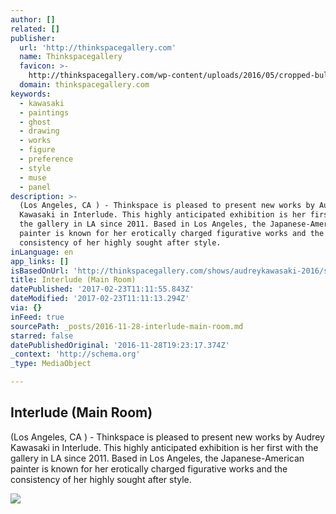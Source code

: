 ```yaml
---
author: []
related: []
publisher:
  url: 'http://thinkspacegallery.com'
  name: Thinkspacegallery
  favicon: >-
    http://thinkspacegallery.com/wp-content/uploads/2016/05/cropped-bulb-1-192x192.gif
  domain: thinkspacegallery.com
keywords:
  - kawasaki
  - paintings
  - ghost
  - drawing
  - works
  - figure
  - preference
  - style
  - muse
  - panel
description: >-
  (Los Angeles, CA ) - Thinkspace is pleased to present new works by Audrey
  Kawasaki in Interlude. This highly anticipated exhibition is her first with
  the gallery in LA since 2011. Based in Los Angeles, the Japanese-American
  painter is known for her erotically charged figurative works and the
  consistency of her highly sought after style.
inLanguage: en
app_links: []
isBasedOnUrl: 'http://thinkspacegallery.com/shows/audreykawasaki-2016/show-pieces/'
title: Interlude (Main Room)
datePublished: '2017-02-23T11:11:55.843Z'
dateModified: '2017-02-23T11:11:13.294Z'
via: {}
inFeed: true
sourcePath: _posts/2016-11-28-interlude-main-room.md
starred: false
datePublishedOriginal: '2016-11-28T19:23:17.374Z'
_context: 'http://schema.org'
_type: MediaObject

---
```

<article style=""><h1>Interlude (Main Room)</h1><p>(Los Angeles, CA ) - Thinkspace is pleased to present new works by Audrey Kawasaki in Interlude. This highly anticipated exhibition is her first with the gallery in LA since 2011. Based in Los Angeles, the Japanese-American painter is known for her erotically charged figurative works and the consistency of her highly sought after style.</p><img src="http://thinkspacegallery.com/wp-content/uploads/2014/09/audreykawasaki2016.jpg" /></article>